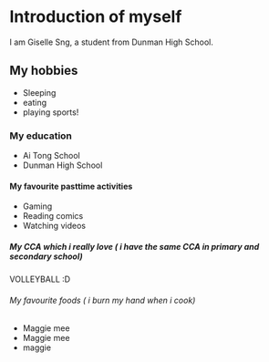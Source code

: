 # Introduction of myself
I am Giselle Sng, a student from Dunman High School.
## My hobbies
* Sleeping
* eating
* playing sports!
### My education
* Ai Tong School
* Dunman High School
#### My favourite pasttime activities
* Gaming
* Reading comics
* Watching videos
##### My CCA which i really love ( i have the same CCA in primary and secondary school)
VOLLEYBALL :D
###### My favourite foods ( i burn my hand when i cook)
* Maggie mee
* Maggie mee
* maggie
